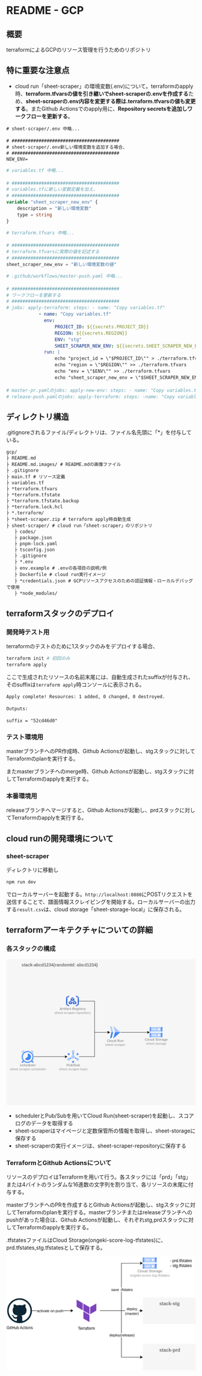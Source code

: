 # README - GCP

## 概要

terraformによるGCPのリソース管理を行うためのリポジトリ

## 特に重要な注意点

- cloud run「sheet-scraper」の環境変数(.env)について。terraformのapply時、**terraform.tfvarsの値を引き継いでsheet-scraperの.envを作成する**ため、**sheet-scraperの.env内容を変更する際は.terraform.tfvarsの値も変更する**。またGithub Actionsでのapply用に、**Repository secretsを追加しワークフローを更新する**。

```text
# sheet-scraper/.env 中略...

# ########################################
# sheet-scraper/.env新しい環境変数を追加する場合、
# ########################################
NEW_ENV=
```

```tf
# variables.tf 中略...

# ########################################
# variables.tfに新しい変数定義を加え、
# ########################################
variable "sheet_scraper_new_env" {
    description = "新しい環境変数"
    type = string
}
```

```tfvars
# terraform.tfvars 中略...

# ########################################
# terraform.tfvarsに実際の値を記述する
# ########################################
sheet_scraper_new_env = "新しい環境変数の値"
```

```yaml
# .github/workflows/master-push.yaml 中略...

# ########################################
# ワークフローを更新する
# ########################################
# jobs: apply-terraform: steps: - name: "Copy variables.tf"
            - name: "Copy variables.tf"
              env:
                  PROJECT_ID: ${{secrets.PROJECT_ID}}
                  REGION: ${{secrets.REGION}}
                  ENV: "stg"
                  SHEET_SCRAPER_NEW_ENV: ${{secrets.SHEET_SCRAPER_NEW_ENV}}
              run: |
                  echo "project_id = \"$PROJECT_ID\"" > ./terraform.tfvars
                  echo "region = \"$REGION\"" >> ./terraform.tfvars
                  echo "env = \"$ENV\"" >> ./terraform.tfvars
                  echo "sheet_scraper_new_env = \"$SHEET_SCRAPER_NEW_ENV\"" >> ./terraform.tfvars

# master-pr.yamlのjobs: apply-new-env: steps: - name: "Copy variables.tf"と、
# release-push.yamlのjobs: apply-terraform: steps: -name: "Copy variables.tf"も同様に更新する。
```

## ディレクトリ構造

.gitignoreされるファイル/ディレクトリは、ファイル名先頭に「*」を付与している。

```text
gcp/
├ README.md
├ README.md.images/ # README.mdの画像ファイル
├ .gitignore
├ main.tf # リソース定義
├ variables.tf
├ *terraform.tfvars
├ *terraform.tfstate
├ *terraform.tfstate.backup
├ *terraform.lock.hcl
├ *.terraform/
├ *sheet-scraper.zip # terraform apply時自動生成
├ sheet-scraper/ # cloud run「sheet-scraper」のリポジトリ
   ├ codes/
   ├ package.json
   ├ pnpm-lock.yaml
   ├ tsconfig.json
   ├ .gitignore
   ├ *.env
   ├ env.example # .envの各項目の説明/例
   ├ Dockerfile # cloud run実行イメージ
   ├ *credentials.json # GCPリソースアクセスのための認証情報・ローカルデバッグで使用
   ├ *node_modules/
```

## terraformスタックのデプロイ

### 開発時テスト用

terraformのテストのために1スタックのみをデプロイする場合、

```bash
terraform init # 初回のみ
terraform apply
```

ここで生成されたリソースの名前末尾には、自動生成されたsuffixが付与され、そのsuffixは`terraform apply`時コンソールに表示される。

```text
Apply complete! Resources: 1 added, 0 changed, 0 destroyed.

Outputs:

suffix = "52cd46d0"
```

### テスト環境用

masterブランチへのPR作成時、Github Actionsが起動し、stgスタックに対してTerraformのplanを実行する。

またmasterブランチへのmerge時、Github Actionsが起動し、stgスタックに対してTerraformのapplyを実行する。

### 本番環境用

releaseブランチへマージすると、Github Actionsが起動し、prdスタックに対してTerraformのapplyを実行する。

## cloud runの開発環境について

### sheet-scraper

ディレクトリに移動し

```bash
npm run dev
```

でローカルサーバーを起動する。`http://localhost:8080`にPOSTリクエストを送信することで、譜面情報スクレイピングを開始する。ローカルサーバーの出力する`result.csv`は、cloud storage「sheet-storage-local」に保存される。

## terraformアーキテクチャについての詳細

### 各スタックの構成

![stacks](./README.md.images/stack-architecture.drawio.png)

- schedulerとPub/Subを用いてCloud Run(sheet-scraper)を起動し、スコアログのデータを取得する
- sheet-scraperはマイページと定数保管所の情報を取得し、sheet-storageに保存する
- sheet-scraperの実行イメージは、sheet-scraper-repositoryに保存する

### TerraformとGithub Actionsについて

リソースのデプロイはTerraformを用いて行う。各スタックには「prd」「stg」または4バイトのランダムな16進数の文字列を割り当て、各リソースの末尾に付与する。

masterブランチへのPRを作成するとGithub Actionsが起動し、stgスタックに対してTerraformのplanを実行する。masterブランチまたはreleaseブランチへのpushがあった場合は、Github Actionsが起動し、それぞれstg,prdスタックに対してTerraformのapplyを実行する。

.tfstatesファイルはCloud Storage(ongeki-score-log-tfstates)に、prd.tfstates,stg.tfstatesとして保存する。

![github-actions](./README.md.images/github-actions.drawio.png)
